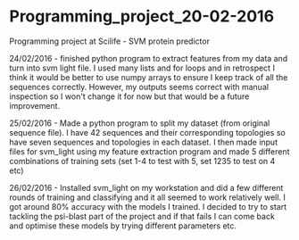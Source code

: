 # Programming_project_20-02-2016
Programming project at Scilife - SVM protein predictor

24/02/2016 - finished python program to extract features from my data and turn into svm light file. I used many lists and for loops and in retrospect I think it would be better to use numpy arrays to ensure I keep track of all the sequences correctly. However, my outputs seems correct with manual inspection so I won't change it for now but that would be a future improvement. 

25/02/2016 - Made a python program to split my dataset (from original sequence file). I have 42 sequences and their corresponding topologies so have seven sequences and topologies in each dataset. I then made input files for svm_light using my feature extraction program and made 5 different combinations of training sets (set 1-4 to test with 5, set 1235 to test on 4 etc)

26/02/2016 - Installed svm_light on my workstation and did a few different rounds of training and classifying and it all seemed to work relatively well. I got around 80% accuracy with the models I trained. I decided to try to start tackling the psi-blast part of the project and if that fails I can come back and optimise these models by trying different parameters etc. 

